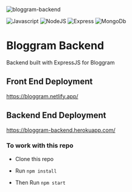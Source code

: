 ![bloggram-backend](https://socialify.git.ci/shelcia/blog-backend/image?description=1&font=Raleway&language=1&owner=1&pattern=Charlie%20Brown&stargazers=1&theme=Dark)


<div align="text">
  
![Javascript](https://img.shields.io/badge/JavaScript-F7DF1E?style=for-the-badge&logo=javascript&logoColor=black)
![NodeJS](https://img.shields.io/badge/Node.js-43853D?style=for-the-badge&logo=node.js&logoColor=white)
![Express](https://img.shields.io/badge/Express.js-404D59?style=for-the-badge)
![MongoDb](https://img.shields.io/badge/MongoDB-4EA94B?style=for-the-badge&logo=mongodb&logoColor=white)
  
  
</div>

# Bloggram Backend


Backend built with ExpressJS for Bloggram


## Front End Deployment 

https://bloggram.netlify.app/

## Backend End Deployment 

https://bloggram-backend.herokuapp.com/


### To work with this repo


- Clone this repo 

- Run <code>npm install</code>

- Then Run <code>npm start</code>

